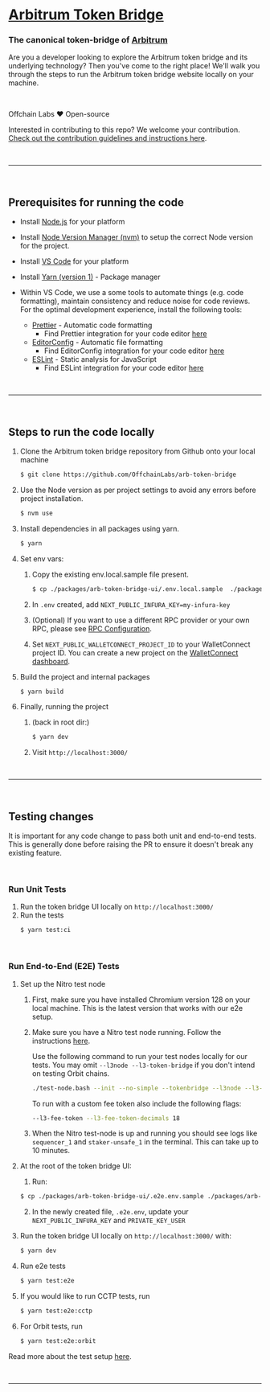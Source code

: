 # [Arbitrum Token Bridge](https://bridge.arbitrum.io/)

### The canonical token-bridge of [Arbitrum](https://arbitrum.io/)

Are you a developer looking to explore the Arbitrum token bridge and its underlying technology? Then you've come to the right place! We'll walk you through the steps to run the Arbitrum token bridge website locally on your machine.

<br />

Offchain Labs ❤️ Open-source

Interested in contributing to this repo? We welcome your contribution.
[Check out the contribution guidelines and instructions here](CONTRIBUTING.md).

<br />

---

<br />

## Prerequisites for running the code

- Install [Node.js](https://nodejs.org/en/download/) for your platform
- Install [Node Version Manager (nvm)](https://www.freecodecamp.org/news/node-version-manager-nvm-install-guide/) to setup the correct Node version for the project.
- Install [VS Code](https://code.visualstudio.com/download) for your platform
- Install [Yarn (version 1)](https://classic.yarnpkg.com) - Package manager

- Within VS Code, we use a some tools to automate things (e.g. code formatting), maintain consistency and reduce noise for code reviews. For the optimal development experience, install the following tools:

  - [Prettier](https://prettier.io) - Automatic code formatting
    - Find Prettier integration for your code editor [here](https://prettier.io/docs/en/editors.html)
  - [EditorConfig](https://editorconfig.org) - Automatic file formatting
    - Find EditorConfig integration for your code editor [here](https://editorconfig.org/#download)
  - [ESLint](https://eslint.org) - Static analysis for JavaScript
    - Find ESLint integration for your code editor [here](https://eslint.org/docs/latest/user-guide/integrations#editors)

<br />

---

<br />

## Steps to run the code locally

1. Clone the Arbitrum token bridge repository from Github onto your local machine

   ```bash
   $ git clone https://github.com/OffchainLabs/arb-token-bridge
   ```

2. Use the Node version as per project settings to avoid any errors before project installation.

   ```bash
   $ nvm use
   ```

3. Install dependencies in all packages using yarn.

   ```bash
   $ yarn
   ```

4. Set env vars:

   1. Copy the existing env.local.sample file present.

      ```bash
      $ cp ./packages/arb-token-bridge-ui/.env.local.sample  ./packages/arb-token-bridge-ui/.env
      ```

   2. In `.env` created, add `NEXT_PUBLIC_INFURA_KEY=my-infura-key`

   3. (Optional) If you want to use a different RPC provider or your own RPC, please see [RPC Configuration](./packages/arb-token-bridge-ui/docs/rpc-configuration.md).

   4. Set `NEXT_PUBLIC_WALLETCONNECT_PROJECT_ID` to your WalletConnect project ID. You can create a new project on the [WalletConnect dashboard](https://cloud.walletconnect.com/app).

5. Build the project and internal packages

   ```bash
   $ yarn build
   ```

6. Finally, running the project

   1. (back in root dir:)

      ```bash
      $ yarn dev
      ```

   2. Visit `http://localhost:3000/`

<br />

---

<br />

## Testing changes

It is important for any code change to pass both unit and end-to-end tests. This is generally done before raising the PR to ensure it doesn't break any existing feature.

<br />

### Run Unit Tests

1. Run the token bridge UI locally on `http://localhost:3000/`
2. Run the tests
   ```bash
   $ yarn test:ci
   ```

<br />

### Run End-to-End (E2E) Tests

1. Set up the Nitro test node

   1. First, make sure you have installed Chromium version 128 on your local machine. This is the latest version that works with our e2e setup.

   2. Make sure you have a Nitro test node running. Follow the instructions [here](https://docs.arbitrum.io/node-running/how-tos/local-dev-node).

      Use the following command to run your test nodes locally for our tests. You may omit `--l3node --l3-token-bridge` if you don't intend on testing Orbit chains.

      ```bash
      ./test-node.bash --init --no-simple --tokenbridge --l3node --l3-token-bridge
      ```

      To run with a custom fee token also include the following flags:

      ```bash
      --l3-fee-token --l3-fee-token-decimals 18
      ```

   3. When the Nitro test-node is up and running you should see logs like `sequencer_1` and `staker-unsafe_1` in the terminal. This can take up to 10 minutes.

2. At the root of the token bridge UI:

   1. Run:

   ```bash
   $ cp ./packages/arb-token-bridge-ui/.e2e.env.sample ./packages/arb-token-bridge-ui/.e2e.env
   ```

   2. In the newly created file, `.e2e.env`, update your `NEXT_PUBLIC_INFURA_KEY` and `PRIVATE_KEY_USER`

3. Run the token bridge UI locally on `http://localhost:3000/` with:

   ```bash
   $ yarn dev
   ```

4. Run e2e tests

   ```bash
   $ yarn test:e2e
   ```

5. If you would like to run CCTP tests, run

   ```bash
   $ yarn test:e2e:cctp
   ```

6. For Orbit tests, run

   ```bash
   $ yarn test:e2e:orbit
   ```

Read more about the test setup [here](/packages/arb-token-bridge-ui/tests/e2e/README.md).

<br />

---

<br />
